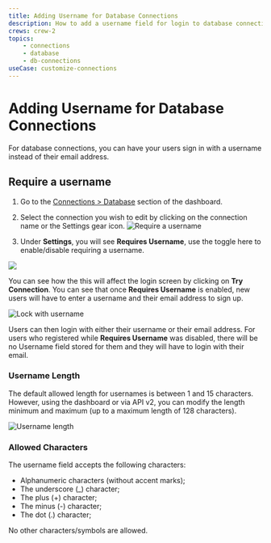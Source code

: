 ```yaml
---
title: Adding Username for Database Connections
description: How to add a username field for login to database connections.
crews: crew-2
topics:
    - connections
    - database
    - db-connections
useCase: customize-connections
---
```


# Adding Username for Database Connections

For database connections, you can have your users sign in with a username instead of their email address.

## Require a username

1. Go to the [Connections > Database](${manage_url}/#/connections/database) section of the dashboard.

1. Select the connection you wish to edit by clicking on the connection name or the Settings gear icon.
![Require a username](/media/articles/connections/database/requires-username-toggle.png)

1. Under **Settings**, you will see **Requires Username**, use the toggle here to enable/disable requiring a username.

![](/media/articles/connections/database/username-length.png)

You can see how the this will affect the login screen by clicking on **Try Connection**. You can see that once **Requires Username** is enabled, new users will have to enter a username and their email address to sign up.

![Lock with username](/media/articles/connections/database/lock-usernamestyle.png)

Users can then login with either their username or their email address. For users who registered while **Requires Username** was disabled, there will be no Username field stored for them and they will have to login with their email.

### Username Length

The default allowed length for usernames is between 1 and 15 characters. However, using the dashboard or via API v2, you can modify the length minimum and maximum (up to a maximum length of 128 characters).

![Username length](/media/articles/connections/database/username-length.png)

### Allowed Characters

The username field accepts the following characters:

* Alphanumeric characters (without accent marks);
* The underscore (_) character;
* The plus (+) character;
* The minus (-) character;
* The dot (.) character;

No other characters/symbols are allowed.
